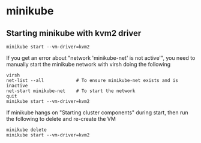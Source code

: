 # minikube

## Starting minikube with kvm2 driver

`minikube start --vm-driver=kvm2`

If you get an error about "network 'minikube-net' is not active'", you need to
manually start the minikube network with virsh doing the following

```
virsh
net-list --all            # To ensure minikube-net exists and is inactive
net-start minikube-net    # To start the network
quit
minikube start --vm-driver=kvm2
```

If minikube hangs on "Starting cluster components" during start, then run
the following to delete and re-create the VM

```
minikube delete
minikube start --vm-driver=kvm2
```
